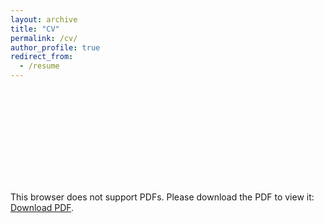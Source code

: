 ```yaml
---
layout: archive
title: "CV"
permalink: /cv/
author_profile: true
redirect_from:
  - /resume
---
```


<object data="https://lijingwang.github.io/files/Lijing_CV_Jul25_2023.pdf" type="application/pdf" width="750px" height="750px">
    <embed src="https://lijingwang.github.io/files/Lijing_CV_Jul25_2023.pdf" type="application/pdf">
        <p>This browser does not support PDFs. Please download the PDF to view it: <a href="https://lijingwang.github.io/files/Lijing_CV_Jul25_2023.pdf">Download PDF</a>.</p>
    </embed>
</object>

